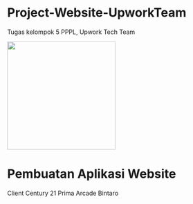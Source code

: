 # Project-Website-UpworkTeam
Tugas kelompok 5 PPPL, Upwork Tech Team

<img src="https://github.com/lolimilkita/Project-Website-UpworkTeam/blob/main/img_readme/logo_team.png" width="250px" height="auto">

# Pembuatan Aplikasi Website
Client Century 21 Prima Arcade Bintaro
